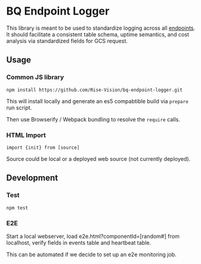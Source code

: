 # BQ Endpoint Logger

This library is meant to be used to standardize logging across all [endpoints]. It
should facilitate a consistent table schema, uptime semantics, and cost analysis
via standardized fields for GCS request.

## Usage

### Common JS library

```
npm install https://github.com/Rise-Vision/bq-endpoint-logger.git
```

This will install locally and generate an es5 compabtible build via `prepare`
run script.

Then use Browserify / Webpack bundling to resolve the `require` calls.

### HTML Import

```
import {init} from [source]
```

Source could be local or a deployed web source (not currently deployed).

## Development

### Test

```
npm test
```

### E2E

Start a local webserver, load e2e.html?componentId=[random#] from localhost, verify fields in events table and heartbeat table.

This can be automated if we decide to set up an e2e monitoring job.

[endpoints]: https://docs.google.com/document/d/1HVifXE3h-O-HkzvDEdmMV6adtU0nD4BxGXFMokl9J74/edit#heading=h.dj6j05799f24
